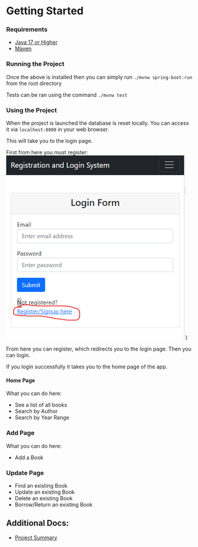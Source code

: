 # Getting Started

### Requirements

- [Java 17 or Higher](https://www.oracle.com/uk/java/technologies/downloads/#jdk17-windows)
- [Maven](https://maven.apache.org/install.html)

### Running the Project

Once the above is installed then you can simply run `./mvnw spring-boot:run` from the root directory

Tests can be ran using the command `./mvnw test`

### Using the Project

When the project is launched the database is reset locally.
You can access it via `localhost:8080` in your web browser.

This will take you to the login page.

First from here you must register:
![Login Page Register Link](./docs/images/login-page-register-link.png))

From here you can register, which redirects you to the login page.
Then you can login.

If you login successfully it takes you to the home page of the app.

#### Home Page

What you can do here:

- See a list of all books
- Search by Author
- Search by Year Range

### Add Page

What you can do here:

- Add a Book

### Update Page

- Find an existing Book
- Update an existing Book
- Delete an existing Book
- Borrow/Return an existing Book

## Additional Docs:

- [Project Summary](.docs/markdown/project-summary.md)

